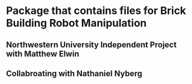 Package that contains files for Brick Building Robot Manipulation
=================================================================
Northwestern University Independent Project with Matthew Elwin
--------------------------------------------------------------
Collabroating with Nathaniel Nyberg
------------------------------------
